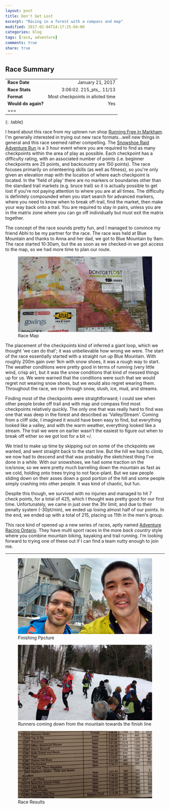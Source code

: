 ```yaml
---
layout: post
title: Don't Get Lost
excerpt: "Racing in a forest with a compass and map"
modified: 2017-02-04T14:17:25-04:00
categories: blog
tags: [race, adventure]
comments: true
share: true
---
```


## Race Summary

|                       |                   |
|:----------------------|------------------:|
| **Race Date**			| January 21, 2017	|
| **Race Stats**		| 3:06:02. 215_pts_. 11/13|
| **Format** 			| Most checkpoints in alloted time 			|
| **Would do again?** 	| Yes 							|
| ===
{: .table}

I heard about this race from my uptown run shop [Running Free in Markham](http://www.runningfree.com/). I'm generally interested in trying out new race formats...well new things in general and this race seemed rather compelling. The [Snowshoe Raid Adventure Run](http://dontgetlost.ca/index.php/ark-locations/ark-hamilton?option=com_content&view=article&id=48&Itemid=66) is a 3 hour event where you are required to find as many checkpoints within the area of play as possible. Each checkpoint has a difficulty rating, with an associated number of points (i.e. beginner checkpoints are 25 points, and backcountry are 150 points). The race focuses primarily on orienteering skills (as well as fitness), so you're only given an elevation map with the location of where each checkpoint is located. In the 'field of play' there are no markers or boundaries other than the standard trail markets (e.g. bruce trail) so it is actually possible to get lost if you're not paying attention to where you are at all times. The difficulty is definitely compounded when you start search for advanced markers, where you need to know when to break off-trail, find the market, then make your way back onto a trail. You are required to stay in pairs, unless you are in the matrix zone where you can go off individually but must exit the matrix together.

The concept of the race sounds pretty fun, and I managed to convince my friend Abhi to be my partner for the race. The race was held at Blue Mountain and thanks to Anna and her dad, we got to Blue Mountain by 9am. The race started 10:30am, but the as soon as we checked-in we got access to the map, so we had more time to plan our route.

<figure>
	<a href="/images/dontGetLostMap.jpg"><img src="/images/dontGetLostMap.jpg" alt="image"></a>
	<figcaption>Race Map</figcaption>
</figure>

The placement of the checkpoints kind of inferred a giant loop, which we thought 'we can do that'; it was unbelievable how wrong we were. The start of the race essentially started with a straight run up Blue Mountain. With roughly 200m gain over 1km with snow shoes, it was a rough way to start. The weather conditions were pretty good in terms of running (very little wind, crisp air), but it was the snow conditions that kind of messed things up for us. We were warned that the conditions were such that we would regret not wearing snow shoes, but we would also regret wearing them. Throughout the race, we ran through snow, slush, ice, mud, and streams. 

Finding most of the checkpoints were straightforward; I could see when other people broke off trail and with map and compass find most checkpoints relatively quickly. The only one that was really hard to find was one that was deep in the forest and described as 'Valley/Stream'. Coming from a cliff side, I imagined it would have been easy to find, but everything looked like a valley, and with the warm weather, everything looked like a stream. The trail we were on earlier wasn't the easiest to figure out when to break off either so we got lost for a bit =/. 

We tried to make up time by skipping out on some of the chckpoints we wanted, and went straight back to the start line. But the hill we had to climb, we now had to descend and that was probably the sketchiest thing I've done in a while. With our snowshoes, we had some traction on the ice/snow, so we were pretty much barrelling down the mountain as fast as we cold, holding onto trees trying to not face-plant. But we saw people sliding down on their asses down a good portion of the hill and some people simply crashing into other people. It was kind of chaotic, but fun.

Despite this though, we survived with no injuries and managed to hit 7 check points, for a total of 425, which I thought was pretty good for our first time. Unfortunately, we came in just over the 3hr limit, and due to their penalty system (-30pt/min), we ended up losing almost half of our points. In the end, we ended up with a total of 215, placing us 11th in the men's group.

This race kind of opened up a new series of races, aptly named [Adventure Racing Ontario](http://www.adventureracingontario.com/). They have multi sport races in the more _back country_ style where you combine mountain biking, kayaking and trail running. I'm looking forward to trying one of these out if I can find a team nutty enough to join me.

---

<figure>
	<a href="/images/dontGetLostEnd.jpg"><img src="/images/dontGetLostEnd.jpg" alt="image"></a>
	<figcaption>Finishing Ppcture</figcaption>
</figure>

<figure>
	<a href="/images/dontGetLostRunners.jpg"><img src="/images/dontGetLostRunners.jpg" alt="image"></a>
	<figcaption>Runners coming down from the mountain towards the finish line</figcaption>
</figure>

<figure>
	<a href="/images/dontGetLostResults.jpg"><img src="/images/dontGetLostResults.jpg" alt="image"></a>
	<figcaption>Race Results</figcaption>
</figure>